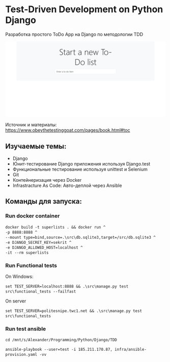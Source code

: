 # Test-Driven Development on Python Django

Разработка простого ToDo App на Django по методологии TDD

![](images/To-Do%20app.png)

Источник и материалы: https://www.obeythetestinggoat.com/pages/book.html#toc

## Изучаемые темы:
* Django
* Юнит-тестирование Django приложения используя Django.test
* Функциональные тестирование используя unittest и Selenium
* Git
* Контейнеризация через Docker
* Infrastracture As Code: Авто-деплой через Ansible


## Команды для запуска:
### Run docker container
```shell
docker build -t superlists . && docker run ^
-p 8888:8888 ^
--mount type=bind,source=.\src\db.sqlite3,target=/src/db.sqlite3 ^
-e DJANGO_SECRET_KEY=sekrit ^
-e DJANGO_ALLOWED_HOST=localhost ^
-it --rm superlists
```

### Run Functional tests
On Windows:
```shell
set TEST_SERVER=localhost:8888 && .\src\manage.py test src\functional_tests --failfast
```

On server
```shell
set TEST_SERVER=politesnipe.twc1.net && .\src\manage.py test src\functional_tests
```

### Run test ansible
```shell
cd /mnt/s/Alexander/Programming/Python/Django/TDD
```

```shell
ansible-playbook --user=test -i 185.211.170.87, infra/ansible-provision.yaml -vv
```